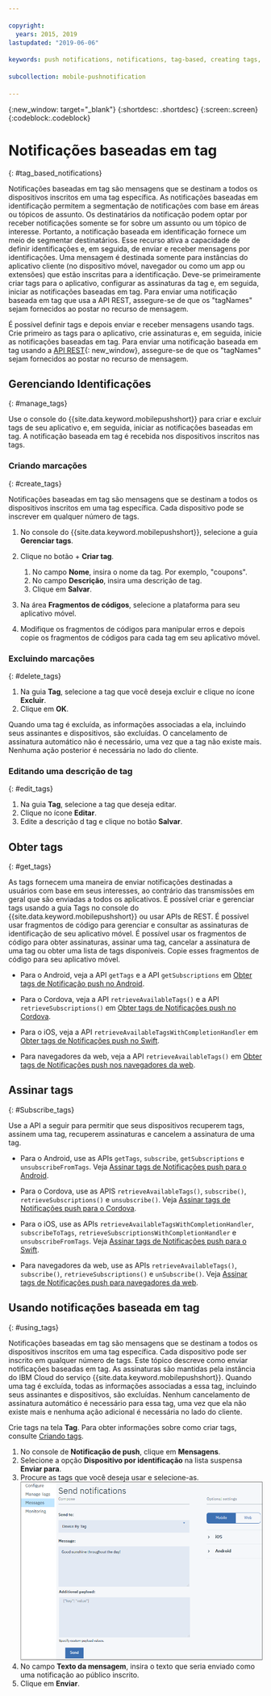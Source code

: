 ```yaml
---

copyright:
  years: 2015, 2019
lastupdated: "2019-06-06"

keywords: push notifications, notifications, tag-based, creating tags, managing tags, get tag, subscribe tag

subcollection: mobile-pushnotification

---
```


{:new_window: target="_blank"}
{:shortdesc: .shortdesc}
{:screen:.screen}
{:codeblock:.codeblock}

# Notificações baseadas em tag
{: #tag_based_notifications}

Notificações baseadas em tag são mensagens que se destinam a todos os dispositivos inscritos em uma tag específica. As notificações baseadas em identificação
permitem a segmentação de notificações com base em áreas ou tópicos de assunto. Os destinatários da notificação podem optar por receber notificações somente se for
sobre um assunto ou um tópico de interesse. Portanto, a notificação baseada em
identificação fornece um meio de segmentar destinatários. Esse recurso ativa
a capacidade de definir identificações e, em seguida, de enviar e receber mensagens por identificações. Uma mensagem é destinada somente para instâncias do aplicativo
cliente (no dispositivo móvel, navegador ou como um app ou extensões) que estão inscritas para a identificação. Deve-se primeiramente criar tags para o aplicativo, configurar as assinaturas da tag e, em seguida, iniciar as notificações baseadas em tag. Para enviar uma notificação baseada em tag que usa a API REST, assegure-se de que os "tagNames" sejam fornecidos ao postar no recurso de mensagem.

É possível
definir tags e depois enviar e receber mensagens usando
  tags. Crie primeiro as tags para o aplicativo, crie assinaturas e, em seguida, inicie as notificações baseadas em tag. Para enviar uma
notificação baseada em tag usando a
[API
REST](https://eu-gb.imfpush.cloud.ibm.com/imfpush/){: new_window}, assegure-se de que os "tagNames" sejam fornecidos ao
postar no recurso de mensagem.


## Gerenciando Identificações
{: #manage_tags}

Use o console do {{site.data.keyword.mobilepushshort}} para criar e excluir tags de seu aplicativo e, em seguida, iniciar as notificações baseadas em tag. A notificação
baseada em tag é recebida nos dispositivos inscritos nas tags.


### Criando marcações
{: #create_tags}

Notificações baseadas em tag são mensagens que se destinam a todos os dispositivos inscritos em uma tag específica. Cada dispositivo pode se inscrever em
qualquer número de tags. 

1. No console do {{site.data.keyword.mobilepushshort}}, selecione a guia **Gerenciar tags**.
1. Clique no botão + **Criar tag**.   
   1. No campo **Nome**, insira o nome da tag. Por exemplo, "coupons".
   1. No campo **Descrição**, insira uma descrição de tag.
   1. Clique em **Salvar**.

1. Na área **Fragmentos de códigos**,
selecione a plataforma para seu aplicativo móvel.
1. Modifique os fragmentos de códigos para manipular erros e
depois copie os fragmentos de códigos para cada tag em seu
aplicativo móvel.

### Excluindo marcações
{: #delete_tags}

1. Na guia **Tag**, selecione a tag que você deseja excluir e
clique no ícone **Excluir**.
1. Clique em **OK**.

Quando uma tag é excluída, as informações associadas a ela, incluindo seus assinantes e dispositivos, são excluídas. O
cancelamento de assinatura automático não é necessário, uma vez que a tag não
existe mais. Nenhuma ação posterior é necessária no lado do cliente.

### Editando uma descrição de tag
{: #edit_tags}

1. Na guia **Tag**, selecione a tag que deseja
editar.
1. Clique no ícone **Editar**.
1. Edite a descrição d tag e clique no botão
**Salvar**.

## Obter tags
{: #get_tags}

As tags fornecem uma maneira de enviar notificações destinadas a usuários com base
em seus interesses, ao contrário das transmissões em geral que são enviadas a todos os
aplicativos. É possível criar e gerenciar tags usando a guia Tags no console do {{site.data.keyword.mobilepushshort}} ou usar APIs de REST. É possível usar fragmentos de código para gerenciar e consultar as assinaturas de identificação de seu aplicativo
móvel. É possível usar os fragmentos de código para obter assinaturas, assinar uma tag, cancelar a assinatura de uma tag ou obter uma lista de tags disponíveis. Copie esses
fragmentos de código para seu aplicativo móvel.


- Para o Android, veja a API `getTags` e a API `getSubscriptions` em [Obter tags de Notificação push no Android](https://github.com/ibm-bluemix-mobile-services/bms-clientsdk-cordova-plugin-push/tree/Doc#ios-app).

- Para o Cordova, veja a API `retrieveAvailableTags()` e a API `retrieveSubscriptions()` em [Obter tags de Notificações push no Cordova](https://github.com/ibm-bluemix-mobile-services/bms-clientsdk-cordova-plugin-push/tree/Doc#push-notification-service-tags).

- Para o iOS, veja a API `retrieveAvailableTagsWithCompletionHandler` em [Obter tags de Notificações push no Swift](https://github.com/ibm-bluemix-mobile-services/bms-clientsdk-swift-push/tree/Doc#retrieve-tags).

- Para navegadores da web, veja a API `retrieveAvailableTags()` em [Obter tags de Notificações push nos navegadores da web](https://github.com/ibm-bluemix-mobile-services/bms-clientsdk-javascript-webpush/blob/Doc/README.md#push-notification-service-tags).


## Assinar tags
{: #Subscribe_tags}

Use a API a seguir para permitir que seus dispositivos recuperem tags, assinem uma tag, recuperem assinaturas e cancelem a assinatura de uma tag.

- Para o Android, use as APIs `getTags`, `subscribe`, `getSubscriptions` e `unsubscribeFromTags`. Veja [Assinar tags de Notificações push para o Android](https://github.com/ibm-bluemix-mobile-services/bms-clientsdk-android-push/tree/Doc#push-notification-service-tags).

- Para o Cordova, use as APIS `retrieveAvailableTags()`, `subscribe()`, `retrieveSubscriptions()` e `unsubscribe()`. Veja [Assinar tags de Notificações push para o Cordova](https://github.com/ibm-bluemix-mobile-services/bms-clientsdk-cordova-plugin-push/tree/Doc#push-notification-service-tags).

- Para o iOS, use as APIs `retrieveAvailableTagsWithCompletionHandler`, `subscribeToTags`, `retrieveSubscriptionsWithCompletionHandler` e `unsubscribeFromTags`. Veja [Assinar tags de Notificações push para o Swift](https://github.com/ibm-bluemix-mobile-services/bms-clientsdk-swift-push/tree/Doc#push-notification-service-tags).

- Para navegadores da web, use as APIs `retrieveAvailableTags()`, `subscribe()`, `retrieveSubscriptions()` e `unSubscribe()`. Veja [Assinar tags de Notificações push para navegadores da web](https://github.com/ibm-bluemix-mobile-services/bms-clientsdk-javascript-webpush/blob/Doc/README.md#push-notification-service-tags).

## Usando notificações baseada em tag
{: #using_tags}

Notificações baseadas em tag são mensagens que se destinam a todos os dispositivos inscritos em uma tag específica. Cada dispositivo pode ser inscrito em qualquer número de tags. Este
tópico descreve como enviar notificações baseadas em tag. As assinaturas são mantidas pela instância do IBM Cloud do serviço {{site.data.keyword.mobilepushshort}}. Quando uma tag é excluída, todas as informações associadas a essa tag, incluindo seus assinantes e dispositivos, são excluídas. Nenhum cancelamento de assinatura automático é necessário para essa tag, uma vez que ela
não existe mais e nenhuma ação adicional é necessária no lado do cliente.

Crie tags na tela **Tag**. Para obter informações sobre como
criar tags, consulte
[Criando tags](/docs/services/mobilepush?topic=mobile-pushnotification-tag_based_notifications#create_tags).

1. No console de **Notificação de push**, clique em **Mensagens**.
2. Selecione a opção **Dispositivo por identificação** na lista suspensa **Enviar para**.
3. Procure as tags que você deseja usar e selecione-as.
![Tela Notificações](images/tag_notification_new2.jpg "Console de Notificações de push com a opção de navegação de Mensagens selecionada, mostrando a página Enviar notificações. Enviar para campo configurado como Dispositivo por Tag.")
4. No campo **Texto da mensagem**, insira o texto que seria enviado como uma notificação ao público inscrito.
5. Clique em **Enviar**.

